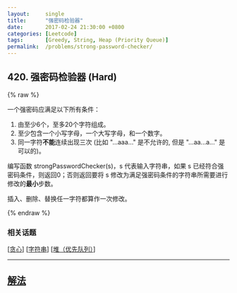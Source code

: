 ```yaml
---
layout:     single
title:      "强密码检验器"
date:       2017-02-24 21:30:00 +0800
categories: [Leetcode]
tags:       [Greedy, String, Heap (Priority Queue)]
permalink:  /problems/strong-password-checker/
---
```


## 420. 强密码检验器 (Hard)

{% raw %}

<p>一个强密码应满足以下所有条件：</p>

<ol>
	<li>由至少6个，至多20个字符组成。</li>
	<li>至少包含一个小写字母，一个大写字母，和一个数字。</li>
	<li>同一字符<strong>不能</strong>连续出现三次 (比如 &quot;...aaa...&quot; 是不允许的, 但是&nbsp;&quot;...aa...a...&quot; 是可以的)。</li>
</ol>

<p>编写函数&nbsp;strongPasswordChecker(s)，s 代表输入字符串，如果 s 已经符合强密码条件，则返回0；否则返回要将 s 修改为满足强密码条件的字符串所需要进行修改的<strong>最小</strong>步数。</p>

<p>插入、删除、替换任一字符都算作一次修改。</p>

{% endraw %}

### 相关话题
  [[贪心](https://github.com/openset/leetcode/tree/master/tag/greedy/README.md)]
  [[字符串](https://github.com/openset/leetcode/tree/master/tag/string/README.md)]
  [[堆（优先队列）](https://github.com/openset/leetcode/tree/master/tag/heap-priority-queue/README.md)]

---

## [解法](https://github.com/openset/leetcode/tree/master/problems/strong-password-checker)
